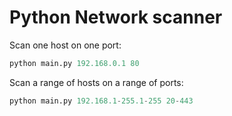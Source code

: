 # Python Network scanner

Scan one host on one port:
```py
python main.py 192.168.0.1 80
```

Scan a range of hosts on a range of ports:
```py
python main.py 192.168.1-255.1-255 20-443
```